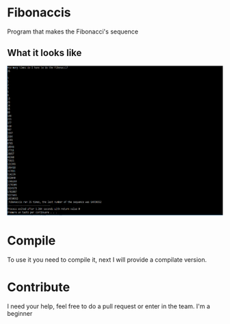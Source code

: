 # Fibonaccis
Program that makes the Fibonacci's sequence
## <a name="screenshots"> What it looks like </a>
<img alt="Fibonaccis" height="350" src="https://github.com/pharaone/Fibonaccis/blob/master/images/fibonaccis%200.0.3.PNG">

# Compile 
To use it you need to compile it, next I will provide a compilate version. 

# Contribute
I need your help, feel free to do a pull request or enter in the team. I'm a beginner 
